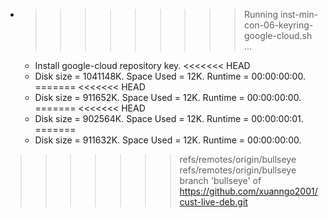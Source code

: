 * >>>>>>>>> Running inst-min-con-06-keyring-google-cloud.sh ...
  * Install google-cloud repository key.
<<<<<<< HEAD
  * Disk size = 1041148K. Space Used = 12K. Runtime = 00:00:00:00.
=======
<<<<<<< HEAD
  * Disk size = 911652K. Space Used = 12K. Runtime = 00:00:00:00.
=======
<<<<<<< HEAD
  * Disk size = 902564K. Space Used = 12K. Runtime = 00:00:00:01.
=======
  * Disk size = 911632K. Space Used = 12K. Runtime = 00:00:00:00.
>>>>>>> refs/remotes/origin/bullseye
>>>>>>> refs/remotes/origin/bullseye
>>>>>>> branch 'bullseye' of https://github.com/xuanngo2001/cust-live-deb.git
